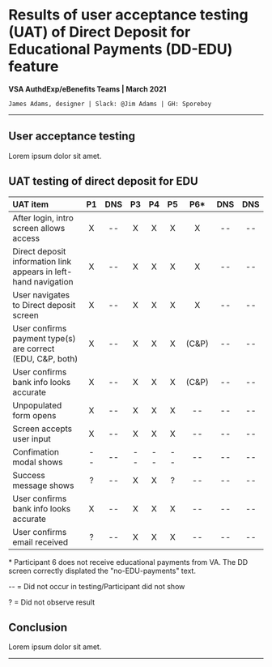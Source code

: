# Results of user acceptance testing (UAT) of Direct Deposit for Educational Payments (DD-EDU) feature
**VSA AuthdExp/eBenefits Teams | March 2021**

`James Adams, designer | Slack: @Jim Adams | GH: Sporeboy`

---

## User acceptance testing
Lorem ipsum dolor sit amet.

## UAT testing of direct deposit for EDU

| UAT item | P1 | DNS | P3 | P4 | P5 | P6* | DNS | DNS |
| :--- | :---: | :---: | :---: | :---: | :---: | :---: | :---: | :---: |
| After login, intro screen allows access | X | -- | X | X | X | X | -- | -- |
| Direct deposit information link appears in left-hand navigation | X | -- | X | X | X | X | -- | -- |
| User navigates to Direct deposit screen | X | -- | X | X | X | X | -- | -- |
| User confirms payment type(s) are correct (EDU, C&P, both) | X | -- | X | X | X | (C&P) | -- | -- |
| User confirms bank info looks accurate | X | -- | X | X | X | (C&P) | -- | -- |
| Unpopulated form opens | X | -- | X | X | X | -- | -- | -- |
| Screen accepts user input | X | -- | X | X | X | -- | -- | -- |
| Confimation modal shows | -- | -- | -- | -- | -- | -- | -- | -- |
| Success message shows | ? | -- | X | X | ? | -- | -- | -- |
| User confirms bank info looks accurate | X | -- | X | X | X | -- | -- | -- |
| User confirms email received | ? | -- | X | X | X | -- | -- | -- |

\* Participant 6 does not receive educational payments from VA. The DD screen correctly displated the "no-EDU-payments" text.

-- = Did not occur in testing/Participant did not show

? = Did not observe result 

## Conclusion
Lorem ipsum dolor sit amet.

---
